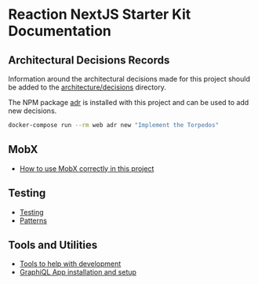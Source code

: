 # Reaction NextJS Starter Kit Documentation

## Architectural Decisions Records

Information around the architectural decisions made for this project should be
added to the [architecture/decisions](./architecture/decisions) directory.

The NPM package [adr](https://www.npmjs.com/package/adr) is installed with this
project and can be used to add new decisions.

```sh
docker-compose run --rm web adr new "Implement the Torpedos"
```

## MobX

- [How to use MobX correctly in this project](MOBX.md)

## Testing

- [Testing](testing.md)
- [Patterns](testing.md#patterns)

## Tools and Utilities

- [Tools to help with development](utilities.md)
- [GraphiQL App installation and setup](utilities.md#graphiql-app)

